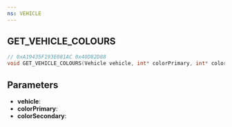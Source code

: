 ```yaml
---
ns: VEHICLE
---
```

## GET_VEHICLE_COLOURS

```c
// 0xA19435F193E081AC 0x40D82D88
void GET_VEHICLE_COLOURS(Vehicle vehicle, int* colorPrimary, int* colorSecondary);
```


## Parameters
* **vehicle**: 
* **colorPrimary**: 
* **colorSecondary**: 

